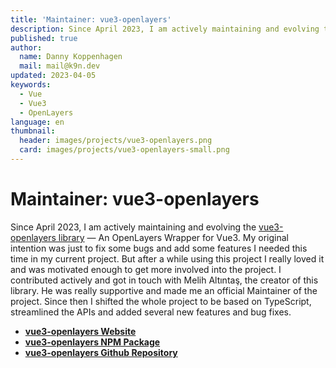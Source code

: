 ```yaml
---
title: 'Maintainer: vue3-openlayers'
description: Since April 2023, I am actively maintaining and evolving the vue3-openlayers library — An OpenLayers Wrapper for Vue3.
published: true
author:
  name: Danny Koppenhagen
  mail: mail@k9n.dev
updated: 2023-04-05
keywords:
  - Vue
  - Vue3
  - OpenLayers
language: en
thumbnail:
  header: images/projects/vue3-openlayers.png
  card: images/projects/vue3-openlayers-small.png
---
```


# Maintainer: vue3-openlayers

Since April 2023, I am actively maintaining and evolving the [vue3-openlayers library](https://vue3openlayers.netlify.app/) — An OpenLayers Wrapper for Vue3.
My original intention was just to fix some bugs and add some features I needed this time in my current project.
But after a while using this project I really loved it and was motivated enough to get more involved into the project.
I contributed actively and got in touch with Melih Altıntaş, the creator of this library.
He was really supportive and made me an official Maintainer of the project.
Since then I shifted the whole project to be based on TypeScript, streamlined the APIs and added several new features and bug fixes.

- **[vue3-openlayers Website](https://vue3openlayers.netlify.app/)**
- **[vue3-openlayers NPM Package](https://www.npmjs.com/package/vue3-openlayers)**
- **[vue3-openlayers Github Repository](https://github.com/MelihAltintas/vue3-openlayers)**
